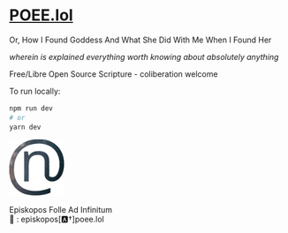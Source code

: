 # [POEE.lol](https://poee.lol)

Or, How I Found Goddess And What She Did With Me When I Found Her

_wherein is explained everything worth knowing about absolutely anything_

Free/Libre Open Source Scripture - coliberation welcome

To run locally:

```bash
npm run dev
# or
yarn dev
```

![Folle](public/image/inf.sm.png)

Episkopos Folle Ad Infinitum
<br>📧 : episkopos[🅰️†]poee.lol